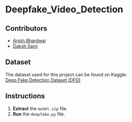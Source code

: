 # Deepfake_Video_Detection
## Contributors
- [Anish Bhardwaj](https://github.com/21Ani)
- [Daksh Saini]((https://github.com/sainidaksh45))


## Dataset  
The dataset used for this project can be found on Kaggle:  
[Deep Fake Detection Dataset (DFD)](https://www.kaggle.com/datasets/sanikatiwarekar/deep-fake-detection-dfd-entire-original-dataset)

## Instructions  
1. **Extract** the `model.zip` file.  
2. **Run** the `deepfake.py` file.

